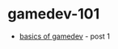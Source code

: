 # gamedev-101
* <a href="https://gameidea.org/2024/01/27/basics-of-game-development/" rel="dofollow">basics of gamedev</a> - post 1
